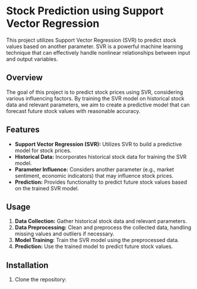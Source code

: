 # Stock Prediction using Support Vector Regression

This project utilizes Support Vector Regression (SVR) to predict stock values based on another parameter. SVR is a powerful machine learning technique that can effectively handle nonlinear relationships between input and output variables.

## Overview

The goal of this project is to predict stock prices using SVR, considering various influencing factors. By training the SVR model on historical stock data and relevant parameters, we aim to create a predictive model that can forecast future stock values with reasonable accuracy.

## Features

- **Support Vector Regression (SVR):** Utilizes SVR to build a predictive model for stock prices.
- **Historical Data:** Incorporates historical stock data for training the SVR model.
- **Parameter Influence:** Considers another parameter (e.g., market sentiment, economic indicators) that may influence stock prices.
- **Prediction:** Provides functionality to predict future stock values based on the trained SVR model.

## Usage

1. **Data Collection:** Gather historical stock data and relevant parameters.
2. **Data Preprocessing:** Clean and preprocess the collected data, handling missing values and outliers if necessary.
3. **Model Training:** Train the SVR model using the preprocessed data.
4. **Prediction:** Use the trained model to predict future stock values.

## Installation

1. Clone the repository:
